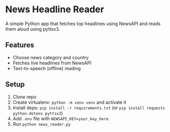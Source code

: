 # News Headline Reader

A simple Python app that fetches top headlines using NewsAPI and reads them aloud using pyttsx3.

## Features
- Choose news category and country
- Fetches live headlines from NewsAPI
- Text-to-speech (offline) reading

## Setup
1. Clone repo
2. Create virtualenv: `python -m venv venv` and activate it
3. Install deps: `pip install -r requirements.txt` (or `pip install requests python-dotenv pyttsx3`)
4. Add `.env` file with `NEWSAPI_KEY=your_key_here`
5. Run `python news_reader.py`

